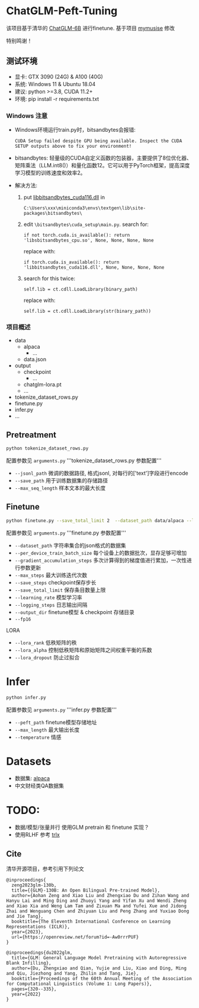 # ChatGLM-Peft-Tuning

该项目基于清华的 [ChatGLM-6B](https://github.com/THUDM/ChatGLM-6B) 进行finetune.
基于项目 [mymusise](https://github.com/mymusise/ChatGLM-Tuning) 修改


特别鸣谢！


## 测试环境

- 显卡: GTX 3090 (24G) & A100 (40G)
- 系统: Windows 11 & Ubuntu 18.04
- 建议: python >=3.8, CUDA 11.2+
- 环境: pip install -r requirements.txt

### Windows 注意 
- Windows环境运行train.py时，bitsandbytes会报错:

  `CUDA Setup failed despite GPU being available. Inspect the CUDA SETUP outputs above to fix your environment!`


- bitsandbytes: 轻量级的CUDA自定义函数的包装器，主要提供了8位优化器、矩阵乘法（LLM.int8()）和量化函数12。它可以用于PyTorch框架，提高深度学习模型的训练速度和效率2。


- 解决方法:
  1. put [libbitsandbytes_cuda116.dll](https://github.com/DeXtmL/bitsandbytes-win-prebuilt/blob/main/libbitsandbytes_cuda116.dll) in 
      
     `C:\Users\xxx\miniconda3\envs\textgen\lib\site-packages\bitsandbytes\`
  2. edit `\bitsandbytes\cuda_setup\main.py`. search for:
  
     `if not torch.cuda.is_available(): return 'libsbitsandbytes_cpu.so', None, None, None, None`
     
     replace with:
     
     `
     if torch.cuda.is_available(): return 'libbitsandbytes_cuda116.dll', None, None, None, None 
     `
  3. search for this twice:
  
      `self.lib = ct.cdll.LoadLibrary(binary_path)`
  
      replace with:
      
      `self.lib = ct.cdll.LoadLibrary(str(binary_path))`


### 项目概述
- data
  - alpaca
    - ...
  - data.json
- output
  - checkpoint
    - ...  
  - chatglm-lora.pt
  - ...
- tokenize_dataset_rows.py
- finetune.py
- infer.py
- ...

## Pretreatment

```bash
python tokenize_dataset_rows.py
```

配置参数见 `arguments.py` '''tokenize_dataset_rows.py 参数配置'''
- `--jsonl_path` 微调的数据路径, 格式jsonl, 对每行的['text']字段进行encode
- `--save_path`  用于训练数据集的存储路径
- `--max_seq_length` 样本文本的最大长度

## Finetune

```bash
python finetune.py --save_total_limit 2  --dataset_path data/alpaca --lora_rank 8 --per_device_train_batch_size 1  --gradient_accumulation_steps 1 --max_steps 52000 --save_steps 1000 --learning_rate 2e-5 --logging_steps 50 --output_dir output
```

配置参数见 `arguments.py` '''finetune.py 参数配置''' 
- `--dataset_path` 字符串集合的json格式的数据集
- `--per_device_train_batch_size` 每个设备上的数据批次，显存足够可增加
- `--gradient_accumulation_steps` 多次计算得到的梯度值进行累加，一次性进行参数更新
- `--max_steps` 最大训练迭代次数
- `--save_steps` checkpoint保存步长
- `--save_total_limit` 保存条目数量上限
- `--learning_rate` 模型学习率
- `--logging_steps` 日志输出间隔
- `--output_dir` finetune模型 & checkpoint 存储目录
- `--fp16` 

LORA

- `--lora_rank` 低秩矩阵的秩
- `--lora_alpha` 控制低秩矩阵和原始矩阵之间权重平衡的系数
- `--lora_dropout` 防止过拟合


# Infer
```bash
python infer.py
```

配置参数见 `arguments.py` '''infer.py 参数配置'''
- `--peft_path` finetune模型存储地址
- `--max_length` 最大输出长度
- `--temperature` 情感

# Datasets
- 数据集: [alpaca](https://github.com/tatsu-lab/stanford_alpaca)
- 中文财经类QA数据集

# TODO:

- 数据/模型/张量并行 使用GLM pretrain 和 finetune 实现？
- 使用RLHF 参考 [trlx](https://github.com/CarperAI/trlx) 


## Cite

清华开源项目，参考引用下列论文

```
@inproceedings{
  zeng2023glm-130b,
  title={{GLM}-130B: An Open Bilingual Pre-trained Model},
  author={Aohan Zeng and Xiao Liu and Zhengxiao Du and Zihan Wang and Hanyu Lai and Ming Ding and Zhuoyi Yang and Yifan Xu and Wendi Zheng and Xiao Xia and Weng Lam Tam and Zixuan Ma and Yufei Xue and Jidong Zhai and Wenguang Chen and Zhiyuan Liu and Peng Zhang and Yuxiao Dong and Jie Tang},
  booktitle={The Eleventh International Conference on Learning Representations (ICLR)},
  year={2023},
  url={https://openreview.net/forum?id=-Aw0rrrPUF}
}
```

```
@inproceedings{du2022glm,
  title={GLM: General Language Model Pretraining with Autoregressive Blank Infilling},
  author={Du, Zhengxiao and Qian, Yujie and Liu, Xiao and Ding, Ming and Qiu, Jiezhong and Yang, Zhilin and Tang, Jie},
  booktitle={Proceedings of the 60th Annual Meeting of the Association for Computational Linguistics (Volume 1: Long Papers)},
  pages={320--335},
  year={2022}
}
```
